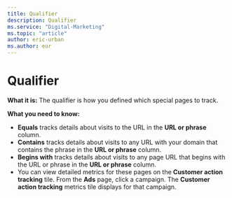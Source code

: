 ```yaml
---
title: Qualifier
description: Qualifier
ms.service: "Digital-Marketing"
ms.topic: "article"
author: eric-urban
ms.author: eur
---
```


# Qualifier

**What it is:** The qualifier is how you defined which special pages to track.

**What you need to know:**
- **Equals** tracks details about visits to the URL in the **URL or phrase** column.
- **Contains** tracks details about visits to any URL with your domain that contains the phrase in the **URL or phrase** column.
- **Begins with** tracks details about visits to any page URL that begins with the URL or phrase in the **URL or phrase** column.
- You can view detailed metrics for these pages on the **Customer action tracking** tile. From the **Ads** page, click a campaign. The **Customer action tracking** metrics tile displays for that campaign.


